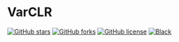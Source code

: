 VarCLR
========

[![GitHub stars](https://img.shields.io/github/stars/qibinc/VarCLR)](https://github.com/qibinc/VarCLR/stargazers)
[![GitHub forks](https://img.shields.io/github/forks/qibinc/VarCLR)](https://github.com/qibinc/VarCLR/network)
[![GitHub license](https://img.shields.io/github/license/qibinc/VarCLR)](https://github.com/qibinc/VarCLR/blob/master/LICENSE)
[![Black](https://img.shields.io/badge/code%20style-black-000000.svg)](https://github.com/ambv/black)
